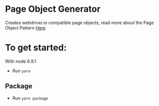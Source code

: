 # Page Object Generator

Creates webdriver.io compatible page objects, read more about the Page Object Pattern [Here](http://webdriver.io/guide/testrunner/pageobjects.html)

# To get started:
With node 6.9.1
* Run `yarn`

## Package
* Run `yarn package`